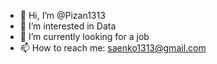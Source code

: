 - 👋 Hi, I’m @Pizan1313
- 👀 I’m interested in Data
- 🌱 I’m currently looking for a job
- 📫 How to reach me: saenko1313@gmail.com

<!---
Pizan1313/Pizan1313 is a ✨ special ✨ repository because its `README.md` (this file) appears on your GitHub profile.
You can click the Preview link to take a look at your changes.
--->
